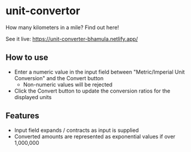 # unit-convertor
 How many kilometers in a mile? Find out here!

 See it live: https://unit-converter-bhamula.netlify.app/
 
 ## How to use
 * Enter a numeric value in the input field between "Metric/Imperial Unit Conversion" and the Convert button
   * Non-numeric values will be rejected
 * Click the Convert button to update the conversion ratios for the displayed units

 ## Features
 * Input field expands / contracts as input is supplied
 * Converted amounts are represented as exponential values if over 1,000,000
